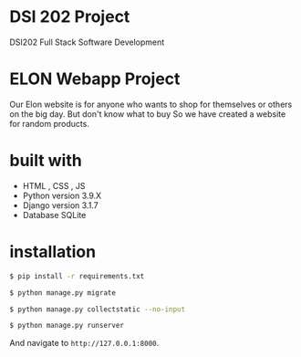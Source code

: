 # DSI 202 Project
DSI202 Full Stack Software Development

# ELON Webapp Project
Our Elon website is for anyone who wants to shop for themselves or others on the big day. But don't know what to buy So we have created a website for random products.

# built with

- HTML , CSS , JS
- Python version 3.9.X
- Django version 3.1.7
- Database SQLite

# installation

```sh
$ pip install -r requirements.txt
```

```sh
$ python manage.py migrate
```

```sh
$ python manage.py collectstatic --no-input
```
```sh
$ python manage.py runserver
```
And navigate to `http://127.0.0.1:8000`.
